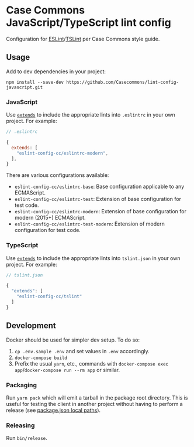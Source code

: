 # Case Commons JavaScript/TypeScript lint config

Configuration for [ESLint](http://eslint.org/)/[TSLint](https://palantir.github.io/tslint/) per Case Commons style guide.

## Usage

Add to dev dependencies in your project:

```
npm install --save-dev https://github.com/Casecommons/lint-config-javascript.git
```

### JavaScript

Use [`extends`](http://eslint.org/docs/user-guide/configuring#using-a-shareable-configuration-package) to include the appropriate lints into `.eslintrc` in your own project. For example:

```javascript
// .eslintrc

{
  extends: [
    "eslint-config-cc/eslintrc-modern",
  ],
}
```

There are various configurations available:

- `eslint-config-cc/eslintrc-base`: Base configuration applicable to any ECMAScript.
- `eslint-config-cc/eslintrc-test`: Extension of base configuration for test code.
- `eslint-config-cc/eslintrc-modern`: Extension of base configuration for modern (2015+) ECMAScript.
- `eslint-config-cc/eslintrc-test-modern`: Extension of modern configuration for test code.

### TypeScript

Use [`extends`](https://palantir.github.io/tslint/usage/configuration/) to include the appropriate lints into `tslint.json` in your own project. For example:

```javascript
// tslint.json

{
  "extends": [
    "eslint-config-cc/tslint"
  ]
}
```

## Development

Docker should be used for simpler dev setup. To do so:

1. `cp .env.sample .env` and set values in `.env` accordingly.
2. `docker-compose build`
3. Prefix the usual `yarn`, etc., commands with `docker-compose exec app`/`docker-compose run --rm app` or similar.

### Packaging

Run `yarn pack` which will emit a tarball in the package root directory. This is useful for testing the client in another project without having to perform a release (see [package.json local paths](https://docs.npmjs.com/files/package.json#local-paths)).

### Releasing

Run `bin/release`.
